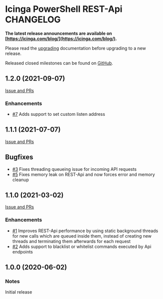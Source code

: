 # Icinga PowerShell REST-Api CHANGELOG

**The latest release announcements are available on [https://icinga.com/blog/](https://icinga.com/blog/).**

Please read the [upgrading](https://icinga.com/docs/windows/latest/restapi/doc/30-Upgrading-REST-Api)
documentation before upgrading to a new release.

Released closed milestones can be found on [GitHub](https://github.com/Icinga/icinga-powershell-restapi/milestones?state=closed).

## 1.2.0 (2021-09-07)

[Issue and PRs](https://github.com/Icinga/icinga-powershell-restapi/milestone/2?closed=1)

### Enhancements

* [#7](https://github.com/Icinga/icinga-powershell-restapi/pull/7) Adds support to set custom listen address

## 1.1.1 (2021-07-07)

[Issue and PRs](https://github.com/Icinga/icinga-powershell-restapi/milestone/3?closed=1)

## Bugfixes

* [#3](https://github.com/Icinga/icinga-powershell-restapi/issues/3) Fixes threading queueing issue for incoming API requests
* [#5](https://github.com/Icinga/icinga-powershell-restapi/pull/5) Fixes memory leak on REST-Api and now forces error and memory cleanup

## 1.1.0 (2021-03-02)

[Issue and PRs](https://github.com/Icinga/icinga-powershell-restapi/milestone/1?closed=1)

### Enhancements

* [#1](https://github.com/Icinga/icinga-powershell-restapi/pull/1) Improves REST-Api performance by using static background threads for new calls which are queued inside them, instead of creating new threads and terminating them afterwards for each request
* [#2](https://github.com/Icinga/icinga-powershell-restapi/pull/2) Adds support to blacklist or whitelist commands executed by Api endpoints


## 1.0.0 (2020-06-02)

### Notes

Initial release
